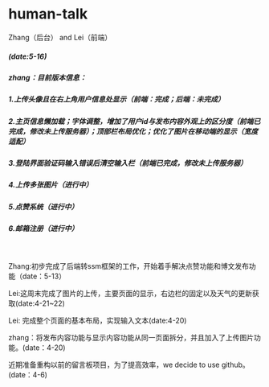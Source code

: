 # human-talk
Zhang（后台） and Lei（前端）

##### (date:5-16)
##### zhang：目前版本信息： 
##### 1.上传头像且在右上角用户信息处显示（前端：完成；后端：未完成）
##### 2.主页信息懒加载；字体调整，增加了用户id与发布内容外观上的区分度（前端已完成，修改未上传服务器）；顶部栏布局优化；优化了图片在移动端的显示（宽度适配）
##### 3.登陆界面验证码输入错误后清空输入栏（前端已完成，修改未上传服务器）
##### 4.上传多张图片（进行中）
##### 5.点赞系统（进行中）
##### 6.邮箱注册（进行中）
                 

Zhang:初步完成了后端转ssm框架的工作，开始着手解决点赞功能和博文发布功能（date：5-13）

Lei:这周末完成了图片的上传，主要页面的显示，右边栏的固定以及天气的更新获取(date:4-21~22)

Lei: 完成整个页面的基本布局，实现输入文本(date:4-20)

zhang：将发布内容功能与显示内容功能从同一页面拆分，并且加入了上传图片功能。(date：4-20)

近期准备重构以前的留言板项目，为了提高效率，we decide to use github。(date：4-6)
